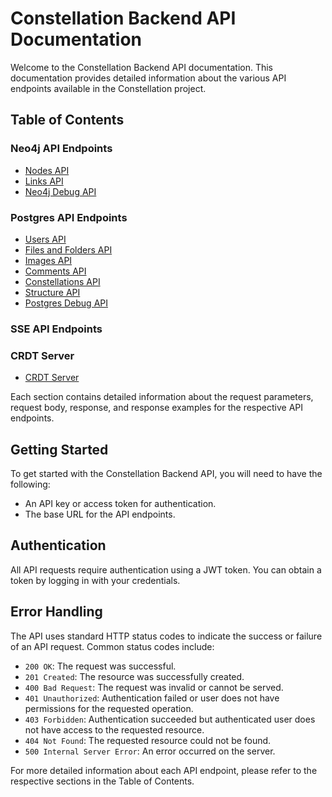 # Constellation Backend API Documentation

Welcome to the Constellation Backend API documentation. This documentation provides detailed information about the various API endpoints available in the Constellation project.

## Table of Contents

### Neo4j API Endpoints

- [Nodes API](neo4j_api_endpoints/nodes.md)
- [Links API](neo4j_api_endpoints/links.md)
- [Neo4j Debug API](neo4j_api_endpoints/debug.md)

### Postgres API Endpoints

- [Users API](postgres_api_endpoints/users.md)
- [Files and Folders API](postgres_api_endpoints/files.md)
- [Images API](postgres_api_endpoints/images.md)
- [Comments API](postgres_api_endpoints/comments.md)
- [Constellations API](postgres_api_endpoints/constellations.md)
- [Structure API](postgres_api_endpoints/structure.md)
- [Postgres Debug API](postgres_api_endpoints/debug.md)

### SSE API Endpoints

### CRDT Server

- [CRDT Server](crdt_server/overview.md)

Each section contains detailed information about the request parameters, request body, response, and response examples for the respective API endpoints.

## Getting Started

To get started with the Constellation Backend API, you will need to have the following:

- An API key or access token for authentication.
- The base URL for the API endpoints.

## Authentication

All API requests require authentication using a JWT token. You can obtain a token by logging in with your credentials.

## Error Handling

The API uses standard HTTP status codes to indicate the success or failure of an API request. Common status codes include:

- `200 OK`: The request was successful.
- `201 Created`: The resource was successfully created.
- `400 Bad Request`: The request was invalid or cannot be served.
- `401 Unauthorized`: Authentication failed or user does not have permissions for the requested operation.
- `403 Forbidden`: Authentication succeeded but authenticated user does not have access to the requested resource.
- `404 Not Found`: The requested resource could not be found.
- `500 Internal Server Error`: An error occurred on the server.

For more detailed information about each API endpoint, please refer to the respective sections in the Table of Contents.
